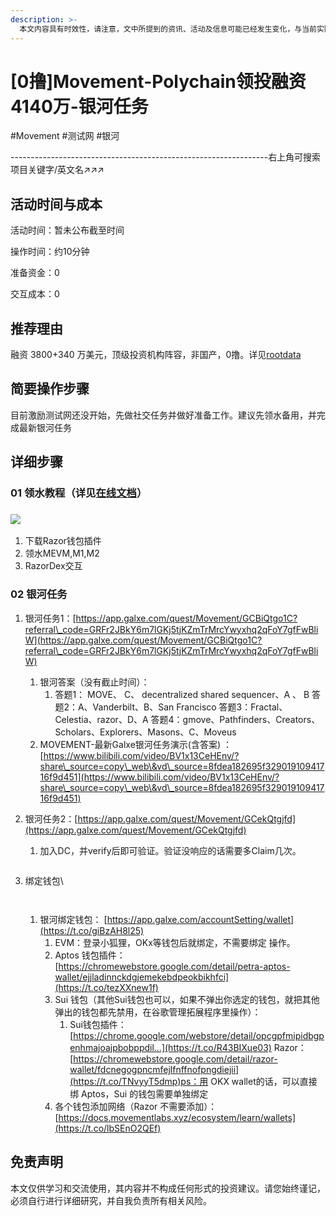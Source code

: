 ```yaml
---
description: >-
  本文内容具有时效性，请注意，文中所提到的资讯、活动及信息可能已经发生变化，与当前实际情况有所不同。我们建议您在做出任何决策之前，始终进行自主研究和验证。发布日期：2024年6月27日
---
```


# \[0撸]Movement-Polychain领投融资4140万-银河任务

\#Movement #测试网 #银河

\----------------------------------------------------------------右上角可搜索项目关键字/英文名↗↗↗

## 活动时间与成本

活动时间：暂未公布截至时间

操作时间：约10分钟

准备资金：0

交互成本：0

## 推荐理由

融资 3800+340 万美元，顶级投资机构阵容，非国产，0撸。详见[rootdata](https://www.rootdata.com/zh/Projects/detail/Movement?k=OTMxMg%3D%3D)

## 简要操作步骤

目前激励测试网还没开始，先做社交任务并做好准备工作。建议先领水备用，并完成最新银河任务

## 详细步骤

### 01 领水教程（详见[在线文档](https://mvnagk74pq.feishu.cn/docx/EU0ad11KgoVnG2xT312ctHZ8nAd?from=space\_personal\_filelist\&pre\_pathname=%2Fdrive%2Ffolder%2FG2CFfhUPvlPLdMdT5MqcIb6Pn1a\&previous\_navigation\_time=1720428089871)）

### ![](<../.gitbook/assets/image (482).png>)

1. 下载Razor钱包插件
2. 领水MEVM,M1,M2
3. RazorDex交互

### 02 银河任务

1. 银河任务1：[https://app.galxe.com/quest/Movement/GCBiQtgo1C?referral\_code=GRFr2JBkY6m7lGKj5tjKZmTrMrcYwyxhq2qFoY7gfFwBliW](https://app.galxe.com/quest/Movement/GCBiQtgo1C?referral\_code=GRFr2JBkY6m7lGKj5tjKZmTrMrcYwyxhq2qFoY7gfFwBliW)
   1. 银河答案（没有截止时间）：
      1. 答题1： MOVE、 C、 decentralized shared sequencer、A 、 B 答题2：A、Vanderbilt、B、San Francisco 答题3：Fractal、Celestia、razor、D、A 答题4：gmove、Pathfinders、Creators、Scholars、Explorers、Masons、C、Moveus
   2. MOVEMENT-最新Galxe银河任务演示(含答案) ：[https://www.bilibili.com/video/BV1x13CeHEnv/?share\_source=copy\_web\&vd\_source=8fdea182695f32901910941716f9d451](https://www.bilibili.com/video/BV1x13CeHEnv/?share\_source=copy\_web\&vd\_source=8fdea182695f32901910941716f9d451)
2. 银河任务2：[https://app.galxe.com/quest/Movement/GCekQtgjfd](https://app.galxe.com/quest/Movement/GCekQtgjfd)
   1.  加入DC，并verify后即可验证。验证没响应的话需要多Claim几次。

       <figure><img src="../.gitbook/assets/image (483).png" alt=""><figcaption></figcaption></figure>
3.  绑定钱包\


    <figure><img src="../.gitbook/assets/image.png" alt=""><figcaption></figcaption></figure>

    <figure><img src="../.gitbook/assets/image (2).png" alt=""><figcaption></figcaption></figure>

    1. 银河绑定钱包： [https://app.galxe.com/accountSetting/wallet](https://t.co/giBzAH8l25)
       1. EVM：登录小狐狸，OKx等钱包后就绑定，不需要绑定  操作。
       2. Aptos 钱包插件： [https://chromewebstore.google.com/detail/petra-aptos-wallet/ejjladinnckdgjemekebdpeokbikhfci](https://t.co/tezXXnew1f)
       3. Sui 钱包（其他Sui钱包也可以，如果不弹出你选定的钱包，就把其他弹出的钱包都先禁用，在谷歌管理拓展程序里操作）：
          1. Sui钱包插件：[https://chrome.google.com/webstore/detail/opcgpfmipidbgpenhmajoajpbobppdil…](https://t.co/R43BIXue03) Razor：[https://chromewebstore.google.com/detail/razor-wallet/fdcnegogpncmfejlfnffnofpngdiejii](https://t.co/TNvyyT5dmp)ps：用 OKX wallet的话，可以直接绑 Aptos，Sui 的钱包需要单独绑定&#x20;
       4. 各个钱包添加网络（Razor 不需要添加）： [https://docs.movementlabs.xyz/ecosystem/learn/wallets](https://t.co/lbSEnO2QEf)

## 免责声明

本文仅供学习和交流使用，其内容并不构成任何形式的投资建议。请您始终谨记，必须自行进行详细研究，并自我负责所有相关风险。

